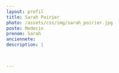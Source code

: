 ```yaml
---
layout: profil
title: Sarah Poirier
photo: /assets/css/img/sarah_poirier.jpg
poste: Medecin
prenom: Sarah
anciennete: 
description: |


  
---
```

